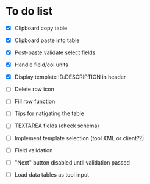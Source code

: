 # To do list

- [x] Clipboard copy table
- [x] Clipboard paste into table
- [x] Post-paste validate select fields
- [x] Handle field/col units
- [x] Display template ID:DESCRIPTION in header
- [ ] Delete row icon
- [ ] Fill row function
- [ ] Tips for natigating the table
- [ ] TEXTAREA fields (check schema)

- [ ] Implement template selection (tool XML or client??)
- [ ] Field validation
- [ ] "Next" button disabled until validation passed
- [ ] Load data tables as tool input
